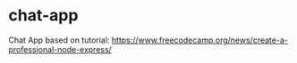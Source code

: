# chat-app

Chat App based on tutorial: https://www.freecodecamp.org/news/create-a-professional-node-express/

